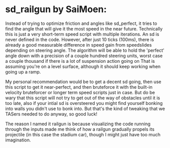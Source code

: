 # sd_railgun by SaiMoen:

Instead of trying to optimize friction and angles like sd_perfect, it tries to find the angle that will give it the most speed in the near future.
Technically this is just a very short-term speed script with multiple iterations.
An sd is never defined in the code. However, after just 10 ticks (100ms), there is already a good measurable difference in speed gain from speedslides depending on steering angle.
The algorithm will be able to hold the 'perfect' angle down with a precision of a couple hundred steering units, worst case a couple thousand if there is a lot of suspension action going on
That is assuming you're on a level surface, although it should keep working when going up a ramp.

My personal recommendation would be to get a decent sd going, then use this script to get it near-perfect, and then bruteforce it with the built-in velocity bruteforcer or longer term speed scripts just in case.
But do be wary that this script will not try to get out of the way of obstacles until it is too late, also if your intial sd is oversteered you might find yourself bonking into walls you didn't use to bonk into.
But that's the kind of tweaking that we TASers needed to do anyway, so good luck!

The reason I named it railgun is because visualizing the code running through the inputs made me think of how a railgun gradually propels its projectile (in this case the stadium car), though I might just have too much imagination.
